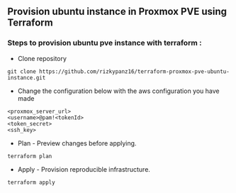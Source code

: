 ## Provision ubuntu instance in Proxmox PVE using Terraform

### Steps to provision ubuntu pve instance with terraform :

- Clone repository
```
git clone https://github.com/rizkypanz16/terraform-proxmox-pve-ubuntu-instance.git
```
- Change the configuration below with the aws configuration you have made 
```
<proxmox_server_url>
<username>@pam!<tokenId>
<token_secret>
<ssh_key>
```
- Plan - Preview changes before applying.
```
terraform plan
```
- Apply - Provision reproducible infrastructure.
```
terraform apply
```
